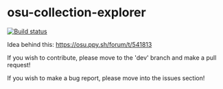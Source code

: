 # osu-collection-explorer 

[![Build status](https://ci.appveyor.com/api/projects/status/teev6t88l9yetv98?svg=true)](https://ci.appveyor.com/project/Mark9870/osu-collection-explorer)

Idea behind this:
https://osu.ppy.sh/forum/t/541813

If you wish to contribute, please move to the 'dev' branch and make a pull request!

If you wish to make a bug report, please move into the issues section!

<!--TODO: THIS-->
